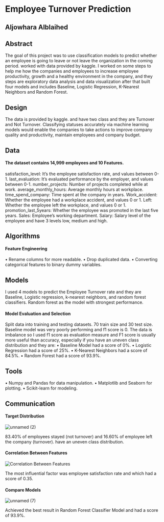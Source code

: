 # Employee Turnover Prediction 
## Aljowhara Alblaihed 

## Abstract
The goal of this project was to use classification models to predict whether an employee is going to leave or not leave the organization in
the coming period. worked with data provided by kaggle. I worked on some steps to help me how the companies and employees to increase employee
productivity, growth and a healthy environment in the company, and they steps are exploratory data analysis and data visualization after that 
built four models and includes Baseline, Logistic Regression, K-Nearest Neighbors and Random Forest.


## Design
The data is provided by kaggle. and have two class and they are Turnover and Not Turnover. Classifying statuses accurately via machine learning
models would enable the companies to take actions to improve company quality and productivity, maintain employees and company budget.


## Data
#### The dataset contains 14,999 employees and 10 Features. 
satisfaction_level: It’s the employee satisfaction rate, and values between 0-1.
last_evaluation: It’s evaluated performance by the employer, and values between 0-1.
number_projects: Number of projects completed while at work.
average_monthly_hours: Average monthly hours at workplace.
time_spend_company: Time spent at the company in years.
Work_accident: Whether the employee had a workplace accident, and values 0 or 1.
Left: Whether the employee left the workplace, and values 0 or 1.
promotion_last_5years: Whether the employee was promoted in the last five years.
Sales: Employee’s working department.
Salary: Salary level of the employee and have 3 levels low, medium and high.


## Algorithms
#### Feature Engineering
•	Rename columns for more readable.
•	Drop duplicated data.
•	Converting categorical features to binary dummy variables.


## Models
I used 4 models to predict the Employee Turnover rate and they are Baseline, Logistic regression, k-nearest neighbors, and random forest classifiers.
Random forest as the model with strongest performance. 

#### Model Evaluation and Selection
Split data into training and testing datasets. 70 train size and 30 test size.
Baseline model was very poorly performing and f1 score is 0.
The data is imbalance so I used f1 score as evaluation measure and F1 score is usually more useful than accuracy, especially if you have an uneven
class distribution and they are:
•	Baseline Model had a score of 0%.
•	Logistic Regression had a score of 25%.
•	K-Nearest Neighbors had a score of 84.5%.
•	Random Forest had a score of 93.9%.


## Tools
•	Numpy and Pandas for data manipulation.
•	Matplotlib and Seaborn for plotting.
•	Scikit-learn for modeling.


## Communication

#### Target Distribution
![unnamed (2)](https://user-images.githubusercontent.com/75037992/142291073-732324b1-7b6a-4498-8663-c3eda4875d4e.jpg)

83.40% of employees stayed (not turnover) and 16.60% of employee left the company (turnover).
have an uneven class distribution.

#### Correlation Between Features
![Correlation Between Features](https://user-images.githubusercontent.com/75037992/142292475-0315486f-5531-4eda-b355-8fa67129f945.jpg)

The most influential factor was employee satisfaction rate and  which had a score of 0.35.

#### Compare Models
![unnamed (7)](https://user-images.githubusercontent.com/75037992/142291355-97e656d4-383c-499b-84ca-e6b097c42bc5.jpg)

Achieved the best result in Random Forest Classifier Model and had a score of 93.9%.

